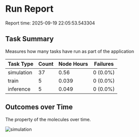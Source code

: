 # Run Report
Report time: 2025-09-19 22:05:53.543304

## Task Summary
Measures how many tasks have run as part of the application

| Task Type   |   Count |   Node Hours | Failures   |
|-------------|---------|--------------|------------|
| simulation  |      37 |        0.56  | 0 (0.0%)   |
| train       |       5 |        0.039 | 0 (0.0%)   |
| inference   |       5 |        0.049 | 0 (0.0%)   |

## Outcomes over Time
The property of the molecules over time.

![simulation](simulation-outputs.png)
